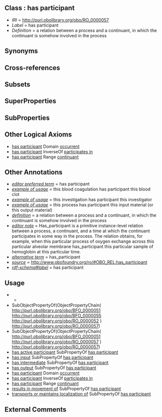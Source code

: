 
## Class : has participant

 * *IRI* = http://purl.obolibrary.org/obo/RO_0000057
 * *Label* = has participant
 * *Definition* = a relation between a process and a continuant, in which the continuant is somehow involved in the process

## Synonyms


## Cross-references


## Subsets


## SuperProperties


## SubProperties


## Other Logical Axioms

 * [has participant](../../RO/57/RO_0000057.md) Domain [occurrent](../../BFO/03/BFO_0000003.md)
 * [has participant](../../RO/57/RO_0000057.md) InverseOf [participates in](../../RO/56/RO_0000056.md)
 * [has participant](../../RO/57/RO_0000057.md) Range [continuant](../../BFO/02/BFO_0000002.md)

## Other Annotations

 * *[editor preferred term](../../IAO/11/IAO_0000111.md)* = has participant
 * *[example of usage](../../IAO/12/IAO_0000112.md)* = this blood coagulation has participant this blood clot
 * *[example of usage](../../IAO/12/IAO_0000112.md)* = this investigation has participant this investigator
 * *[example of usage](../../IAO/12/IAO_0000112.md)* = this process has participant this input material (or this output material)
 * *[definition](../../IAO/15/IAO_0000115.md)* = a relation between a process and a continuant, in which the continuant is somehow involved in the process
 * *[editor note](../../IAO/16/IAO_0000116.md)* = Has_participant is a primitive instance-level relation between a process, a continuant, and a time at which the continuant participates in some way in the process. The relation obtains, for example, when this particular process of oxygen exchange across this particular alveolar membrane has_participant this particular sample of hemoglobin at this particular time.
 * *[alternative term](../../IAO/18/IAO_0000118.md)* = has_participant
 * *[source](../../ce/source.md)* = http://www.obofoundry.org/ro/#OBO_REL:has_participant
 * *[rdf-schema#label](../../el/rdf-schema#label.md)* = has participant

## Usage

 * -
 * SubObjectPropertyOf(ObjectPropertyChain( <http://purl.obolibrary.org/obo/BFO_0000051> <http://purl.obolibrary.org/obo/BFO_0000055> <http://purl.obolibrary.org/obo/RO_0000052> ) <http://purl.obolibrary.org/obo/RO_0000057>)
 * SubObjectPropertyOf(ObjectPropertyChain( <http://purl.obolibrary.org/obo/BFO_0000051> <http://purl.obolibrary.org/obo/RO_0000057> ) <http://purl.obolibrary.org/obo/RO_0000057>)
 * [has active participant](../../RO/18/RO_0002218.md) SubPropertyOf [has participant](../../RO/57/RO_0000057.md)
 * [has input](../../RO/33/RO_0002233.md) SubPropertyOf [has participant](../../RO/57/RO_0000057.md)
 * [has intermediate](../../RO/05/RO_0002505.md) SubPropertyOf [has participant](../../RO/57/RO_0000057.md)
 * [has output](../../RO/34/RO_0002234.md) SubPropertyOf [has participant](../../RO/57/RO_0000057.md)
 * [has participant](../../RO/57/RO_0000057.md) Domain [occurrent](../../BFO/03/BFO_0000003.md)
 * [has participant](../../RO/57/RO_0000057.md) InverseOf [participates in](../../RO/56/RO_0000056.md)
 * [has participant](../../RO/57/RO_0000057.md) Range [continuant](../../BFO/02/BFO_0000002.md)
 * [results in movement of](../../RO/65/RO_0002565.md) SubPropertyOf [has participant](../../RO/57/RO_0000057.md)
 * [transports or maintains localization of](../../RO/13/RO_0002313.md) SubPropertyOf [has participant](../../RO/57/RO_0000057.md)

## External Comments


